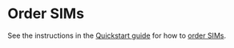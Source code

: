 # Order SIMs

See the instructions in the [Quickstart guide](/quickstart/) for how to [order SIMs](/quickstart/order-sims).
